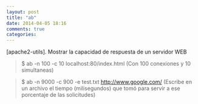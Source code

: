 ```yaml
---
layout: post
title: "ab"
date: 2014-04-05 18:16
comments: true
categories: 
---
```

[apache2-utils]. Mostrar la capacidad de respuesta de un servidor WEB

>$ ab -n 100 -c 10 localhost:80/index.html (Con 100 conexiones y 10 simultaneas)

>$ ab -n 9000 -c 900 -e test.txt http://www.google.com/ (Escribe en un archivo el tiempo (milisegundos) que tomó para servir a ese porcentaje de las solicitudes)

